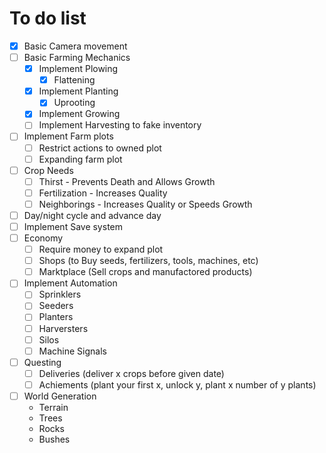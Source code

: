 # To do list

- [X] Basic Camera movement
- [ ] Basic Farming Mechanics
	- [X] Implement Plowing
		- [X] Flattening 
	- [X] Implement Planting
		- [X] Uprooting
	- [X] Implement Growing 
	- [ ] Implement Harvesting to fake inventory
- [ ] Implement Farm plots
	- [ ] Restrict actions to owned plot
	- [ ] Expanding farm plot
- [ ] Crop Needs
	- [ ] Thirst - Prevents Death and Allows Growth
	- [ ] Fertilization - Increases Quality
	- [ ] Neighborings - Increases Quality or Speeds Growth
- [ ] Day/night cycle and advance day
- [ ] Implement Save system
- [ ] Economy
	- [ ] Require money to expand plot
	- [ ] Shops (to Buy seeds, fertilizers, tools, machines, etc)
	- [ ] Marktplace (Sell crops and manufactored products)
- [ ] Implement Automation
	- [ ] Sprinklers
	- [ ] Seeders
	- [ ] Planters
	- [ ] Harversters
	- [ ] Silos
	- [ ] Machine Signals
- [ ] Questing
	- [ ] Deliveries (deliver x  crops before given date)
	- [ ] Achiements (plant your first x, unlock y, plant x number of y plants)
- [ ] World Generation
	- Terrain
	- Trees
	- Rocks
	- Bushes
